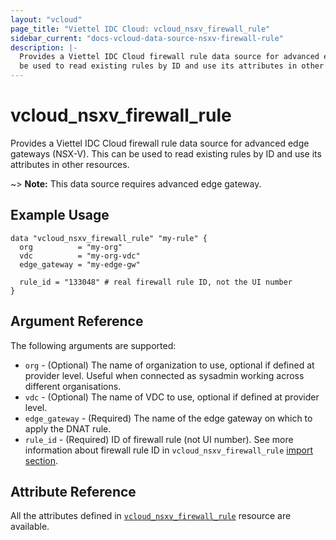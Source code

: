 ```yaml
---
layout: "vcloud"
page_title: "Viettel IDC Cloud: vcloud_nsxv_firewall_rule"
sidebar_current: "docs-vcloud-data-source-nsxv-firewall-rule"
description: |-
  Provides a Viettel IDC Cloud firewall rule data source for advanced edge gateways (NSX-V). This can
  be used to read existing rules by ID and use its attributes in other resources.
---
```


# vcloud\_nsxv\_firewall\_rule

Provides a Viettel IDC Cloud firewall rule data source for advanced edge gateways (NSX-V). This can be
used to read existing rules by ID and use its attributes in other resources.

~> **Note:** This data source requires advanced edge gateway.

## Example Usage

```hcl
data "vcloud_nsxv_firewall_rule" "my-rule" {
  org          = "my-org"
  vdc          = "my-org-vdc"
  edge_gateway = "my-edge-gw"

  rule_id = "133048" # real firewall rule ID, not the UI number
}
```

## Argument Reference

The following arguments are supported:

* `org` - (Optional) The name of organization to use, optional if defined at provider level. Useful when connected as sysadmin working across different organisations.
* `vdc` - (Optional) The name of VDC to use, optional if defined at provider level.
* `edge_gateway` - (Required) The name of the edge gateway on which to apply the DNAT rule.
* `rule_id` - (Required) ID of firewall rule (not UI number). See more information about firewall
rule ID in `vcloud_nsxv_firewall_rule` [import section](/providers/vmware/vcloud/latest/docs/resources/nsxv_firewall_rule#listing-real-firewall-rule-ids).

## Attribute Reference

All the attributes defined in [`vcloud_nsxv_firewall_rule`](/providers/vmware/vcloud/latest/docs/resources/nsxv_firewall_rule)
resource are available.
